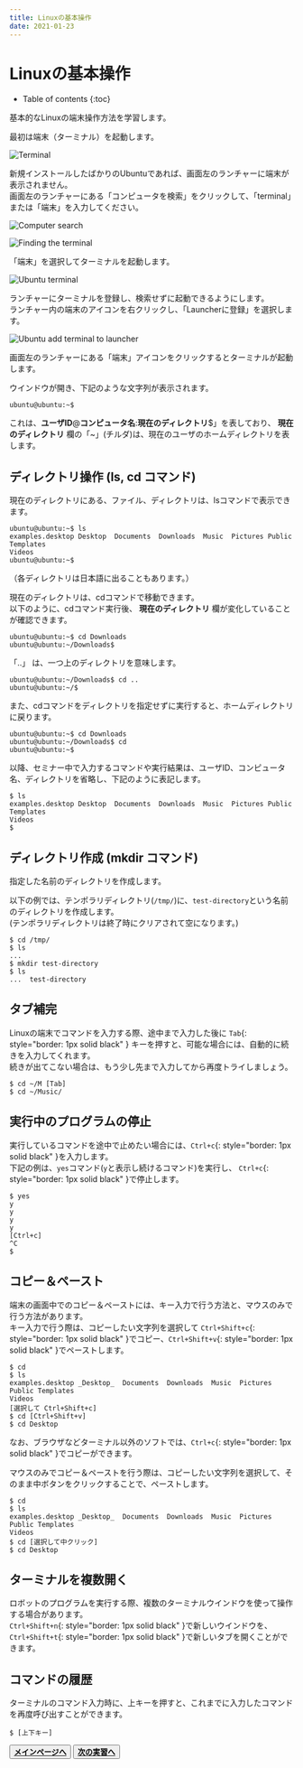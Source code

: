 ```yaml
---
title: Linuxの基本操作
date: 2021-01-23
---
```


# Linuxの基本操作

- Table of contents
{:toc}

基本的なLinuxの端末操作方法を学習します。

最初は端末（ターミナル）を起動します。

![Terminal](images/terminal-icon.png)

新規インストールしたばかりのUbuntuであれば、画面左のランチャーに端末が表示されません。<br>
画面左のランチャーにある「コンピュータを検索」をクリックして、「terminal」または「端末」を入力してください。

![Computer search](images/ubuntu_computer_search_icon.png)

![Finding the terminal](images/ubuntu_find_terminal.png)

「端末」を選択してターミナルを起動します。

![Ubuntu terminal](images/ubuntu_started_terminal.png)

ランチャーにターミナルを登録し、検索せずに起動できるようにします。<br>
ランチャー内の端末のアイコンを右クリックし、「Launcherに登録」を選択します。

![Ubuntu add terminal to launcher](images/ubuntu_add_terminal_to_launcher.png)

画面左のランチャーにある「端末」アイコンをクリックするとターミナルが起動します。

ウインドウが開き、下記のような文字列が表示されます。

```shell
ubuntu@ubuntu:~$
```

これは、__ユーザID__@__コンピュータ名__:__現在のディレクトリ__$」を表しており、 __現在のディレクトリ__ 欄の「~」(チルダ)は、現在のユーザのホームディレクトリを表します。

## ディレクトリ操作 (ls, cd コマンド)

現在のディレクトリにある、ファイル、ディレクトリは、lsコマンドで表示できます。

```shell
ubuntu@ubuntu:~$ ls
examples.desktop Desktop  Documents  Downloads  Music  Pictures Public Templates
Videos
ubuntu@ubuntu:~$
```

（各ディレクトリは日本語に出ることもあります。）

現在のディレクトリは、cdコマンドで移動できます。<br>
以下のように、cdコマンド実行後、 __現在のディレクトリ__ 欄が変化していることが確認できます。

```shell
ubuntu@ubuntu:~$ cd Downloads
ubuntu@ubuntu:~/Downloads$
```

「..」 は、一つ上のディレクトリを意味します。

```shell
ubuntu@ubuntu:~/Downloads$ cd ..
ubuntu@ubuntu:~/$
```

また、cdコマンドをディレクトリを指定せずに実行すると、ホームディレクトリに戻ります。

```shell
ubuntu@ubuntu:~$ cd Downloads
ubuntu@ubuntu:~/Downloads$ cd
ubuntu@ubuntu:~$
```

以降、セミナー中で入力するコマンドや実行結果は、ユーザID、コンピュータ名、ディレクトリを省略し、下記のように表記します。

```shell
$ ls
examples.desktop Desktop  Documents  Downloads  Music  Pictures Public Templates
Videos
$
```

## ディレクトリ作成 (mkdir コマンド)

指定した名前のディレクトリを作成します。

以下の例では、テンポラリディレクトリ(`/tmp/`)に、`test-directory`という名前のディレクトリを作成します。<br>
(テンポラリディレクトリは終了時にクリアされて空になります。)

```shell
$ cd /tmp/
$ ls
...
$ mkdir test-directory
$ ls
...  test-directory
```

## タブ補完

Linuxの端末でコマンドを入力する際、途中まで入力した後に `Tab`{: style="border: 1px solid black" } キーを押すと、可能な場合には、自動的に続きを入力してくれます。<br>
続きが出てこない場合は、もう少し先まで入力してから再度トライしましょう。

```shell
$ cd ~/M [Tab]
$ cd ~/Music/
```

## 実行中のプログラムの停止

実行しているコマンドを途中で止めたい場合には、`Ctrl+c`{: style="border: 1px solid black" }を入力します。<br>
下記の例は、`yes`コマンド(`y`と表示し続けるコマンド)を実行し、 `Ctrl+c`{: style="border: 1px solid black" }で停止します。

```shell
$ yes
y
y
y
y
[Ctrl+c]
^C
$
```

## コピー＆ペースト

端末の画面中でのコピー＆ペーストには、キー入力で行う方法と、マウスのみで行う方法があります。<br>
キー入力で行う際は、コピーしたい文字列を選択して `Ctrl+Shift+c`{: style="border: 1px solid black" }でコピー、`Ctrl+Shift+v`{: style="border: 1px solid black" }でペーストします。

```shell
$ cd
$ ls
examples.desktop _Desktop_  Documents  Downloads  Music  Pictures Public Templates
Videos
[選択して Ctrl+Shift+c]
$ cd [Ctrl+Shift+v]
$ cd Desktop
```

なお、ブラウザなどターミナル以外のソフトでは、`Ctrl+c`{: style="border: 1px solid black" }でコピーができます。

マウスのみでコピー＆ペーストを行う際は、コピーしたい文字列を選択して、そのまま中ボタンをクリックすることで、ペーストします。

```shell
$ cd
$ ls
examples.desktop _Desktop_  Documents  Downloads  Music  Pictures Public Templates
Videos
$ cd [選択して中クリック]
$ cd Desktop
```

## ターミナルを複数開く

ロボットのプログラムを実行する際、複数のターミナルウインドウを使って操作する場合があります。<br>
`Ctrl+Shift+n`{: style="border: 1px solid black" }で新しいウインドウを、`Ctrl+Shift+t`{: style="border: 1px solid black" }で新しいタブを開くことができます。

## コマンドの履歴

ターミナルのコマンド入力時に、上キーを押すと、これまでに入力したコマンドを再度呼び出すことができます。

```shell
$ [上下キー]
```

<button type="button" class="bth btn-primary btn-lg">[
    <span style="color:black">**メインページへ**</span>](/index.html)</button>
<button type="button"  class="bth btn-success btn-lg">
    [<span style="color:black">**次の実習へ**</span>](/ros_basics.html)</button>